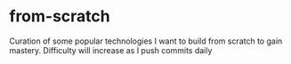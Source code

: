 # from-scratch
Curation of some popular technologies I want to build from scratch to gain mastery. Difficulty will increase as I push commits daily
